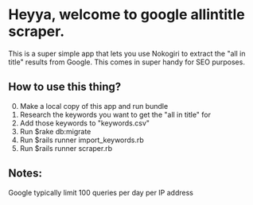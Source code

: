 # Heyya, welcome to google allintitle scraper.

This is a super simple app that lets you use Nokogiri to extract the "all in title" results from Google. This comes in super handy for SEO purposes.

## How to use this thing?
0. Make a local copy of this app and run bundle
1. Research the keywords you want to get the "all in title" for
2. Add those keywords to "keywords.csv"
3. Run $rake db:migrate
4. Run $rails runner import_keywords.rb
5. Run $rails runner scraper.rb

## Notes:
Google typically limit 100 queries per day per IP address
